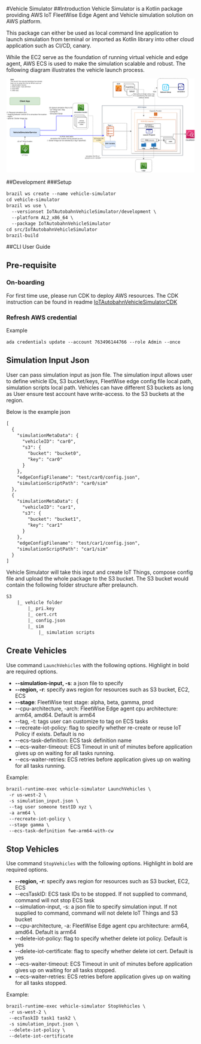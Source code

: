 #Vehicle Simulator
##Introduction
Vehicle Simulator is a Kotlin package providing AWS IoT FleetWise Edge Agent and Vehicle
simulation solution on AWS platform. 

This package can either be used as local command line application to launch simulation from terminal or
imported as Kotlin library into other cloud application such as CI/CD, canary. 

While the EC2 serve as the foundation of running virtual vehicle and edge agent, AWS ECS is used to make
the simulation scalable and robust.
The following diagram illustrates the vehicle launch process.

![high-level architecture](assets/vehicle-launch-process.png)

##Development
###Setup
```
brazil ws create --name vehicle-simulator
cd vehicle-simulator
brazil ws use \
  --versionset IoTAutobahnVehicleSimulator/development \
  --platform AL2_x86_64 \
  --package IoTAutobahnVehicleSimulator
cd src/IoTAutobahnVehicleSimulator
brazil-build
```

##CLI User Guide
## Pre-requisite
### On-boarding
For first time use, please run CDK to deploy AWS resources.
The CDK instruction can be found in readme [IoTAutobahnVehicleSimulatorCDK](https://code.amazon.com/packages/IoTAutobahnVehicleSimulatorCDK/trees/mainline)

### Refresh AWS credential
Example
```
ada credentials update --account 763496144766 --role Admin --once
```

## Simulation Input Json 
User can pass simulation input as json file. The simulation input allows user to define vehicle IDs, S3 bucket/keys,
FleetWise edge config file local path, simulation scripts local path. Vehicles can have different S3 buckets as long
as User ensure test account have write-access.
to the S3 buckets at the region.

Below is the example json 
```
[
  {
    "simulationMetaData": {
      "vehicleID": "car0",
      "s3": {
        "bucket": "bucket0",
        "key": "car0"
      }
    },
    "edgeConfigFilename": "test/car0/config.json",
    "simulationScriptPath": "car0/sim"
  },
  {
    "simulationMetaData": {
      "vehicleID": "car1",
      "s3": {
        "bucket": "bucket1",
        "key": "car1"
      }
    },
    "edgeConfigFilename": "test/car1/config.json",
    "simulationScriptPath": "car1/sim"
  }
]
```

Vehicle Simulator will
take this input and create IoT Things, compose config file and upload the whole package to the S3 bucket.
The S3 bucket would contain the following folder structure after prelaunch.
```
S3
    |_ vehicle folder
        |_ pri.key
        |_ cert.crt
        |_ config.json
        |_ sim
            |_ simulation scripts

```

## Create Vehicles 

Use command `LaunchVehicles` with the following options. Highlight in bold are required options.
* **--simulation-input, -s**: a json file to specify
* **--region, -r**: specify aws region for resources such as S3 bucket, EC2, ECS
* **--stage**: FleetWise test stage: alpha, beta, gamma, prod
* --cpu-architecture, -arch: FleetWise Edge agent cpu architecture: arm64, amd64. Default is arm64
* --tag, -t: tags user can customize to tag on ECS tasks
* --recreate-iot-policy: flag to specify whether re-create or reuse IoT Policy if exists. Default is no
* --ecs-task-definition: ECS task definition name
* --ecs-waiter-timeout: ECS Timeout in unit of minutes before application gives up on waiting for all tasks running.
* --ecs-waiter-retries: ECS retries before application gives up on waiting for all tasks running.

Example:
```
brazil-runtime-exec vehicle-simulator LaunchVehicles \
 -r us-west-2 \
 -s simulation_input.json \
 --tag user someone testID xyz \
 -a arm64 \
 --recreate-iot-policy \
 --stage gamma \
 --ecs-task-definition fwe-arm64-with-cw
```

## Stop Vehicles
Use command `StopVehicles` with the following options. Highlight in bold are required options.
* **--region, -r**: specify aws region for resources such as S3 bucket, EC2, ECS
* --ecsTaskID: ECS task IDs to be stopped. If not supplied to command, command will not stop ECS task
* --simulation-input, -s: a json file to specify simulation input. If not supplied to command, command will not delete IoT Things and S3 bucket
* --cpu-architecture, -a: FleetWise Edge agent cpu architecture: arm64, amd64. Default is arm64
* --delete-iot-policy: flag to specify whether delete iot policy. Default is yes
* --delete-iot-certificate: flag to specify whether delete iot cert. Default is yes
* --ecs-waiter-timeout: ECS Timeout in unit of minutes before application gives up on waiting for all tasks stopped.
* --ecs-waiter-retries: ECS retries before application gives up on waiting for all tasks stopped.

Example:
```
brazil-runtime-exec vehicle-simulator StopVehicles \
 -r us-west-2 \
 --ecsTaskID task1 task2 \
 -s simulation_input.json \
 --delete-iot-policy \
 --delete-iot-certificate
```
